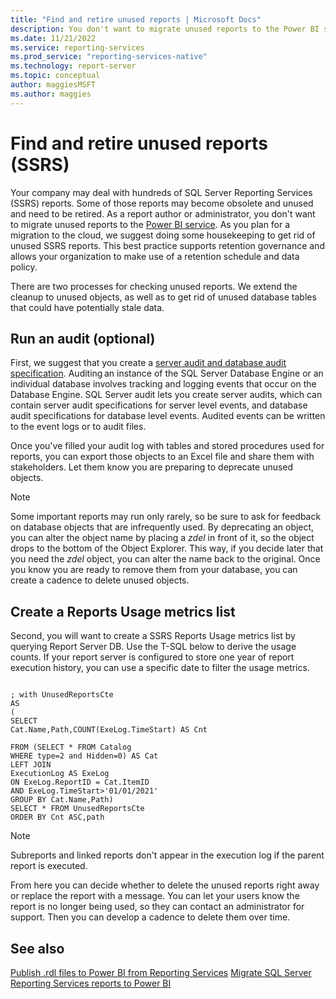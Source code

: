 ```yaml
---
title: "Find and retire unused reports | Microsoft Docs"
description: You don't want to migrate unused reports to the Power BI service. As you plan for a migration to the cloud, we suggest doing some housekeeping to get rid of unused SSRS reports.
ms.date: 11/21/2022
ms.service: reporting-services
ms.prod_service: "reporting-services-native"
ms.technology: report-server
ms.topic: conceptual
author: maggiesMSFT
ms.author: maggies
---
```


# Find and retire unused reports (SSRS)

Your company may deal with hundreds of SQL Server Reporting Services (SSRS) reports. Some of those reports may become obsolete and unused and need to be retired. As a report author or administrator, you don't want to migrate unused reports to the [Power BI service](https://app.powerbi.com). As you plan for a migration to the cloud, we suggest doing some housekeeping to get rid of unused SSRS reports. This best practice supports retention governance and allows your organization to make use of a retention schedule and data policy.  

There are two processes for checking unused reports. We extend the cleanup to unused objects, as well as to get rid of unused database tables that could have potentially stale data.  

## Run an audit (optional)  

First, we suggest that you create a [server audit and database audit specification](/sql/relational-databases/security/auditing/create-a-server-audit-and-database-audit-specification). Auditing an instance of the SQL Server Database Engine or an individual database involves tracking and logging events that occur on the Database Engine. SQL Server audit lets you create server audits, which can contain server audit specifications for server level events, and database audit specifications for database level events. Audited events can be written to the event logs or to audit files.

Once you've filled your audit log with tables and stored procedures used for reports, you can export those objects to an Excel file and share them with stakeholders. Let them know you are preparing to deprecate unused objects.  

> [!NOTE]
> Some important reports may run only rarely, so be sure to ask for feedback on database objects that are infrequently used. By deprecating an object, you can alter the object name by placing a *zdel* in front of it, so the object drops to the bottom of the Object Explorer. This way, if you decide later that you need the *zdel* object, you can alter the name back to the original. Once you know you are ready to remove them from your database, you can create a cadence to delete unused objects. 

## Create a Reports Usage metrics list

Second, you will want to create a SSRS Reports Usage metrics list by querying Report Server DB. Use the T-SQL below to derive the usage counts. If your report server is configured to store one year of report execution history, you can use a specific date to filter the usage metrics.

```tsql

; with UnusedReportsCte 
AS 
( 
SELECT 
Cat.Name,Path,COUNT(ExeLog.TimeStart) AS Cnt 

FROM (SELECT * FROM Catalog 
WHERE type=2 and Hidden=0) AS Cat 
LEFT JOIN 
ExecutionLog AS ExeLog 
ON ExeLog.ReportID = Cat.ItemID 
AND ExeLog.TimeStart>'01/01/2021' 
GROUP BY Cat.Name,Path) 
SELECT * FROM UnusedReportsCte 
ORDER BY Cnt ASC,path 
```
 
> [!NOTE]
> Subreports and linked reports don't appear in the execution log if the parent report is executed.

From here you can decide whether to delete the unused reports right away or replace the report with a message. You can let your users know the report is no longer being used, so they can contact an administrator for support. Then you can develop a cadence to delete them over time.

## See also

[Publish .rdl files to Power BI from Reporting Services](/power-bi/guidance/publish-reporting-services-power-bi-service)
[Migrate SQL Server Reporting Services reports to Power BI](/power-bi/guidance/migrate-ssrs-reports-to-power-bi)
